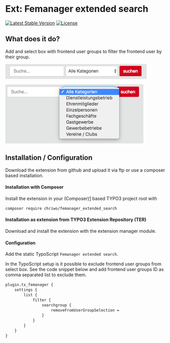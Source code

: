 # Ext: Femanager extended search

[![Latest Stable Version](https://poser.pugx.org/chriwo/femanager_extended_search/v/stable)](https://packagist.org/packages/chriwo/femanager_extended_search)
[![License](https://poser.pugx.org/chriwo/femanager_extended_search/license)](https://packagist.org/packages/chriwo/femanager_extended_search)

## What does it do?
Add and select box with frontend user groups to filter the frontend user by their group.

![Frontend view searchbar](Documentation/Images/femanager_extended_search_searchbar.png)

![Frontend view searchbox](Documentation/Images/femanager_extended_search_searchselect.png)

## Installation / Configuration
Download the extension from github and upload it via ftp or use a composer based installation.

#### Installation with Composer

Install the extension in your (Composer)[1] based TYPO3 project root with

    composer require chriwo/femanager_extended_search

#### Installation as extension from TYPO3 Extension Repository (TER)

Download and install the extension with the extension manager module.

#### Configuration
Add the static TypoScript `Femanager extended search`.

In the TypoScript setup is it possible to exclude frontend user groups from select box. See the code snippet below and add
frontend user groups ID as comma separated list to exclude them.

    plugin.tx_femanager {
        settings {
            list {
                filter {
                    searchgroup {
                        removeFromUserGroupSelection =
                    }
                }
            }
        }
    }

[1]: https://getcomposer.org/